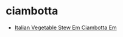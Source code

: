 # ciambotta

 * [Italian Vegetable Stew Em Ciambotta Em](index/i/italian-vegetable-stew-em-ciambotta-em-355473.json)
